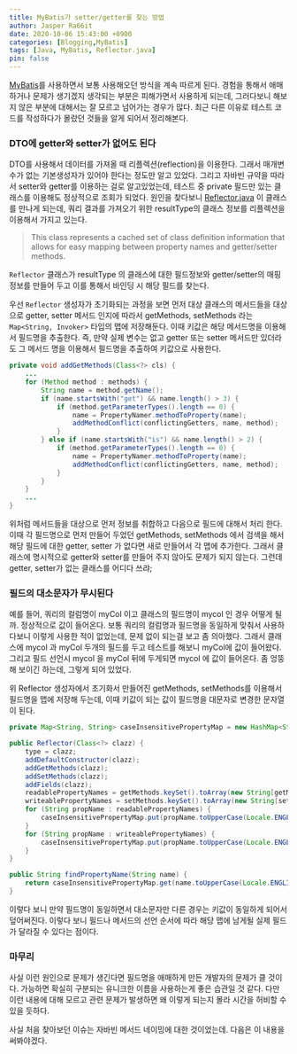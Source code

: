 ```yaml
---
title: MyBatis가 setter/getter를 찾는 방법 
author: Jasper Ra66it
date: 2020-10-06 15:43:00 +0900
categories: [Blogging,MyBatis]
tags: [Java, MyBatis, Reflector.java]
pin: false
---
```


[MyBatis](https://mybatis.org/mybatis-3/ko/index.html)를 사용하면서 보통 사용해오던 방식을 계속 따르게 된다. 경험을 통해서 애매하거나 문제가 생기겠지 생각되는 부분은 피해가면서 사용하게 되는데, 그러다보니 해보지 않은 부분에 대해서는 잘 모르고 넘어가는 경우가 많다. 최근 다른 이유로 테스트 코드를 작성하다가 몰랐던 것들을 알게 되어서 정리해본다.

### DTO에 getter와 setter가 없어도 된다

DTO를 사용해서 데이터를 가져올 때 리플렉션(reflection)을 이용한다. 그래서 매개변수가 없는 기본생성자가 있어야 한다는 정도만 알고 있었다. 그리고 자바빈 규약을 따라서 setter와 getter를 이용하는 걸로 알고있었는데, 테스트 중 private 필드만 있는 클래스를 이용해도 정상적으로 조회가 되었다. 원인을 찾다보니 [Reflector.java](https://mybatis.org/mybatis-3/zh/jacoco/org.apache.ibatis.reflection/Reflector.java.html) 이 클래스를 만나게 되는데, 쿼리 결과를 가져오기 위한 resultType의 클래스 정보를 리플렉션을 이용해서 가지고 있는다.

> This class represents a cached set of class definition information that allows for easy mapping between property names and getter/setter methods.

`Reflector` 클래스가 resultType 의 클래스에 대한 필드정보와 getter/setter의 매핑 정보를 만들어 두고 이를 통해서 바인딩 시 해당 필드를 찾는다. 

우선 `Reflector` 생성자가 초기화되는 과정을 보면 먼저 대상 클래스의 메서드들을 대상으로 getter, setter 메서드 인지에 따라서 getMethods, setMethods 라는 `Map<String, Invoker>` 타입의 맵에 저장해둔다. 이때 키값은 해당 메서드명을 이용해서 필드명을 추출한다. 즉, 만약 실제 변수는 없고 getter 또는 setter 메서드만 있더라도 그 메서드 명을 이용해서 필드명을 추출하여 키값으로 사용한다.

```java
private void addGetMethods(Class<?> cls) {
    ...
    for (Method method : methods) {
        String name = method.getName();
        if (name.startsWith("get") && name.length() > 3) {
            if (method.getParameterTypes().length == 0) {
                name = PropertyNamer.methodToProperty(name);
                addMethodConflict(conflictingGetters, name, method);
            }
        } else if (name.startsWith("is") && name.length() > 2) {
            if (method.getParameterTypes().length == 0) {
                name = PropertyNamer.methodToProperty(name);
                addMethodConflict(conflictingGetters, name, method);
            }
        }
    }
    ...
}
```

위처럼 메서드들을 대상으로 먼저 정보를 취합하고 다음으로 필드에 대해서 처리 한다. 이때 각 필드명으로 먼저 만들어 두었던 getMethods, setMethods 에서 검색을 해서 해당 필드에 대한 getter, setter 가 없다면 새로 만들어서 각 맵에 추가한다. 그래서 클래스에 명시적으로 getter와 setter를 만들어 주지 않아도 문제가 되지 않는다. 그런데 getter, setter가 없는 클래스를 어디다 쓰랴;

### 필드의 대소문자가 무시된다

예를 들어, 쿼리의 컬럼명이 myCol 이고 클래스의 필드명이 mycol 인 경우 어떻게 될까. 정상적으로 값이 들어온다. 보통 쿼리의 컬럼명과 필드명을 동일하게 맞춰서 사용하다보니 이렇게 사용한 적이 없었는데, 문제 없이 되는걸 보고 좀 의아했다. 그래서 클래스에 mycol 과 myCol 두개의 필드를 두고 테스트를 해보니 myCol에 값이 들어왔다. 그리고 필드 선언시 mycol 을 myCol 뒤에 두게되면 mycol 에 값이 들어온다. 좀 엉뚱해 보이긴 하는데, 그렇게 되어 있었다.

위 Reflector 생성자에서 초기화서 만들어진 getMethods, setMethods를 이용해서 필드명을 맵에 저장해 두는데, 이때 키값이 되는 값이 필드명을 대문자로 변경한 문자열이 된다.

```java
private Map<String, String> caseInsensitivePropertyMap = new HashMap<String, String>();

public Reflector(Class<?> clazz) {
    type = clazz;
    addDefaultConstructor(clazz);
    addGetMethods(clazz);
    addSetMethods(clazz);
    addFields(clazz);
    readablePropertyNames = getMethods.keySet().toArray(new String[getMethods.keySet().size()]);
    writeablePropertyNames = setMethods.keySet().toArray(new String[setMethods.keySet().size()]);
    for (String propName : readablePropertyNames) {
        caseInsensitivePropertyMap.put(propName.toUpperCase(Locale.ENGLISH), propName);
    }
    for (String propName : writeablePropertyNames) {
        caseInsensitivePropertyMap.put(propName.toUpperCase(Locale.ENGLISH), propName);
    }
}
```

```java
public String findPropertyName(String name) {
    return caseInsensitivePropertyMap.get(name.toUpperCase(Locale.ENGLISH));
}
```

이렇다 보니 만약 필드명이 동일하면서 대소문자만 다른 경우는 키값이 동일하게 되어서 덮어써진다. 이렇다 보니 필드나 메서드의 선언 순서에 따라 해당 맵에 남게될 실제 필드가 달라질 수 있다는 점이다.

### 마무리

사실 이런 원인으로 문제가 생긴다면 필드명을 애매하게 만든 개발자의 문제가 클 것이다. 가능하면 확실히 구분되는 유니크한 이름을 사용하는게 좋은 습관일 것 같다. 다만 이런 내용에 대해 모르고 관련 문제가 발생하면 왜 이렇게 되는지 몰라 시간을 허비할 수 있을 듯하다.

사실 처음 찾아보던 이슈는 자바빈 메서드 네이밍에 대한 것이었는데. 다음은 이 내용을 써봐야겠다.
